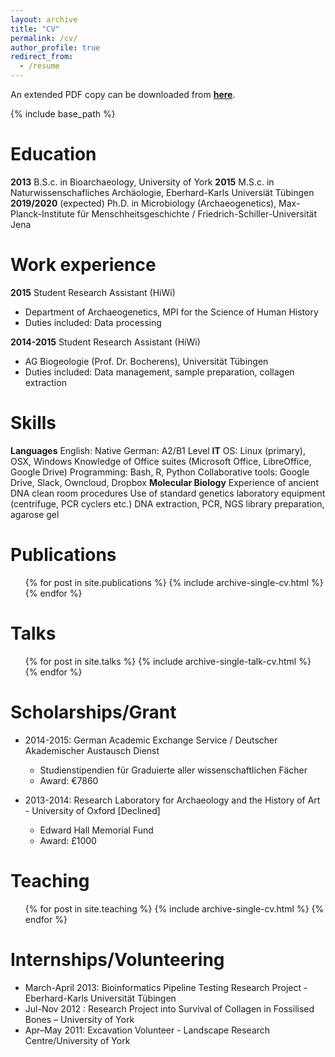```yaml
---
layout: archive
title: "CV"
permalink: /cv/
author_profile: true
redirect_from:
  - /resume
---
```


An extended PDF copy can be downloaded from **[here](https://docs.google.com/document/d/1_jQc-ZCjP8dU3cFGzg2hsiW05eeCWCk13qy0FaiXyxk/edit?usp=sharing)**.

{% include base_path %}

Education
======
**2013** B.S.c. in Bioarchaeology, University of York
**2015** M.S.c. in Naturwissenschafliches Archäologie, Eberhard-Karls Universiät Tübingen
**2019/2020** (expected) Ph.D. in Microbiology (Archaeogenetics), Max-Planck-Institute für Menschheitsgeschichte / Friedrich-Schiller-Universität Jena

Work experience
======
**2015** Student Research Assistant (HiWi)
* Department of Archaeogenetics, MPI for the Science of Human History
* Duties included: Data processing

**2014-2015** Student Research Assistant (HiWi)
* AG Biogeologie (Prof. Dr. Bocherens), Universität Tübingen
* Duties included: Data management, sample preparation, collagen extraction

Skills
======
**Languages**
English: Native
German: A2/B1 Level
**IT**
OS: Linux (primary), OSX, Windows
Knowledge of Office suites (Microsoft Office, LibreOffice, Google Drive)
Programming: Bash, R, Python
Collaborative tools: Google Drive, Slack, Owncloud, Dropbox
**Molecular Biology**
Experience of ancient DNA clean room procedures
Use of standard genetics laboratory equipment (centrifuge, PCR cyclers etc.)
DNA extraction, PCR, NGS library preparation, agarose gel

Publications
======
  <ul>{% for post in site.publications %}
    {% include archive-single-cv.html %}
  {% endfor %}</ul>

Talks
======
  <ul>{% for post in site.talks %}
    {% include archive-single-talk-cv.html %}
  {% endfor %}</ul>

Scholarships/Grant
======
* 2014-2015: German Academic Exchange Service / Deutscher Akademischer Austausch Dienst
  * Studienstipendien für Graduierte aller wissenschaftlichen Fächer
  * Award: €7860

* 2013-2014: Research Laboratory for Archaeology and the History of Art - University of Oxford [Declined]
  * Edward Hall Memorial Fund
  * Award: £1000


Teaching
======
  <ul>{% for post in site.teaching %}
    {% include archive-single-cv.html %}
  {% endfor %}</ul>

Internships/Volunteering
======
* March-April 2013: Bioinformatics Pipeline Testing Research Project - Eberhard-Karls Universität Tübingen
* Jul-­Nov 2012	: Research Project into Survival of Collagen in Fossilised Bones – University of York
* Apr–May 2011: Excavation Volunteer -  Landscape Research Centre/University of York
